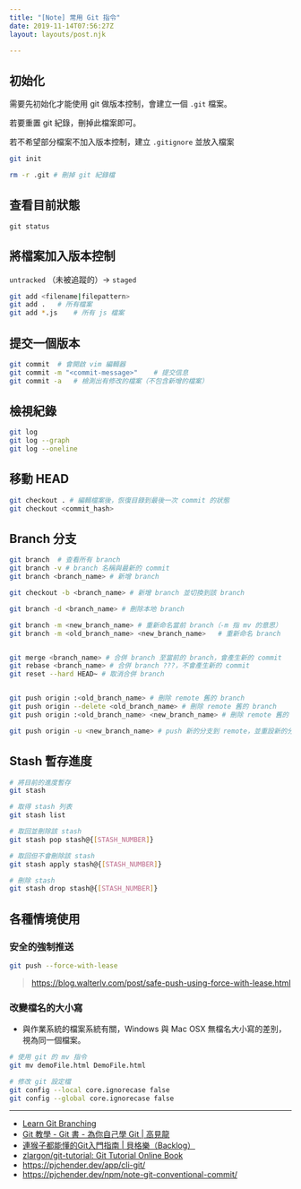 ```yaml
---
title: "[Note] 常用 Git 指令"
date: 2019-11-14T07:56:27Z
layout: layouts/post.njk

---
```


## 初始化

需要先初始化才能使用 git 做版本控制，會建立一個 `.git` 檔案。

若要重置 git 紀錄，刪掉此檔案即可。

若不希望部分檔案不加入版本控制，建立 `.gitignore` 並放入檔案

```bash
git init

rm -r .git # 刪掉 git 紀錄檔
```

## 查看目前狀態

```
git status
```

## 將檔案加入版本控制

`untracked` （未被追蹤的）→ `staged`

```bash
git add <filename|filepattern>
git add .	# 所有檔案
git add *.js	# 所有 js 檔案
```

## 提交一個版本

```bash
git commit	# 會開啟 vim 編輯器
git commit -m "<commit-message>"	# 提交信息
git commit -a	# 檢測出有修改的檔案（不包含新增的檔案）
```

## 檢視紀錄

```bash
git log
git log --graph
git log --oneline
```

## 移動 HEAD

```bash
git checkout . # 編輯檔案後，恢復目錄到最後一次 commit 的狀態
git checkout <commit_hash>
```



## Branch 分支

```bash
git branch	# 查看所有 branch
git branch -v # branch 名稱與最新的 commit
git branch <branch_name> # 新增 branch

git checkout -b <branch_name> # 新增 branch 並切換到該 branch

git branch -d <branch_name>	# 刪除本地 branch

git branch -m <new_branch_name>	# 重新命名當前 branch（-m 指 mv 的意思）
git branch -m <old_branch_name> <new_branch_name>	# 重新命名 branch


git merge <branch_name> # 合併 branch 至當前的 branch，會產生新的 commit
git rebase <branch_name> # 合併 branch ???，不會產生新的 commit
git reset --hard HEAD~ # 取消合併 branch


git push origin :<old_branch_name> # 刪除 remote 舊的 branch
git push origin --delete <old_branch_name> # 刪除 remote 舊的 branch
git push origin :<old_branch_name> <new_branch_name> # 刪除 remote 舊的 branch 並將新的 branch push 到 remote

git push origin -u <new_branch_name> # push 新的分支到 remote，並重設新的分支的 upstream 分支
```

## Stash 暫存進度
```bash
# 將目前的進度暫存
git stash 

# 取得 stash 列表
git stash list 

# 取回並刪除該 stash
git stash pop stash@{[STASH_NUMBER]}

# 取回但不會刪除該 stash
git stash apply stash@{[STASH_NUMBER]}

# 刪除 stash
git stash drop stash@{[STASH_NUMBER]} 
```



## 各種情境使用

### 安全的強制推送

```bash
git push --force-with-lease
```

> https://blog.walterlv.com/post/safe-push-using-force-with-lease.html

### 改變檔名的大小寫

- 與作業系統的檔案系統有關，Windows 與 Mac OSX 無檔名大小寫的差別，視為同一個檔案。

```bash
# 使用 git 的 mv 指令
git mv demoFile.html DemoFile.html

# 修改 git 設定檔
git config --local core.ignorecase false
git config --global core.ignorecase false
```

-----



- [Learn Git Branching](https://learngitbranching.js.org/index.html)
- [Git 教學 - Git 書 - 為你自己學 Git | 高見龍](https://gitbook.tw/)
- [連猴子都能懂的Git入門指南 | 貝格樂（Backlog）](https://backlog.com/git-tutorial/tw/)
- [zlargon/git-tutorial: Git Tutorial Online Book](https://zlargon.gitbooks.io/git-tutorial/content/)
- https://pjchender.dev/app/cli-git/
- https://pjchender.dev/npm/note-git-conventional-commit/